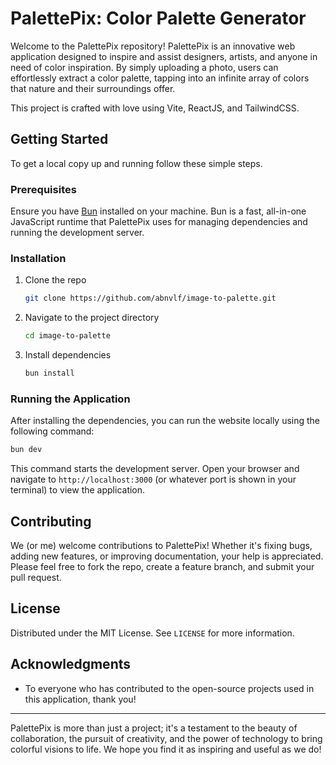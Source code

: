 # PalettePix: Color Palette Generator

Welcome to the PalettePix repository! PalettePix is an innovative web application designed to inspire and assist designers, artists, and anyone in need of color inspiration. By simply uploading a photo, users can effortlessly extract a color palette, tapping into an infinite array of colors that nature and their surroundings offer.

This project is crafted with love using Vite, ReactJS, and TailwindCSS.

## Getting Started

To get a local copy up and running follow these simple steps.

### Prerequisites

Ensure you have [Bun](https://bun.sh/) installed on your machine. Bun is a fast, all-in-one JavaScript runtime that PalettePix uses for managing dependencies and running the development server.

### Installation

1. Clone the repo
    ```sh
    git clone https://github.com/abnvlf/image-to-palette.git
    ```
2. Navigate to the project directory
    ```sh
    cd image-to-palette
    ```
3. Install dependencies
    ```sh
    bun install
    ```

### Running the Application

After installing the dependencies, you can run the website locally using the following command:

```sh
bun dev
```

This command starts the development server. Open your browser and navigate to `http://localhost:3000` (or whatever port is shown in your terminal) to view the application.

## Contributing

We (or me) welcome contributions to PalettePix! Whether it's fixing bugs, adding new features, or improving documentation, your help is appreciated. Please feel free to fork the repo, create a feature branch, and submit your pull request.

## License

Distributed under the MIT License. See `LICENSE` for more information.

## Acknowledgments

-   To everyone who has contributed to the open-source projects used in this application, thank you!

---

PalettePix is more than just a project; it's a testament to the beauty of collaboration, the pursuit of creativity, and the power of technology to bring colorful visions to life. We hope you find it as inspiring and useful as we do!
